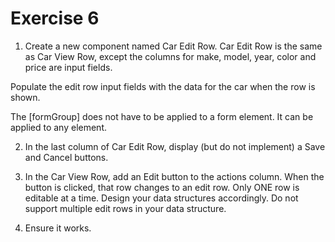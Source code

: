 # Exercise 6

1. Create a new component named Car Edit Row. Car Edit Row is the same as Car View Row, except the columns for make, model, year, color and price are input fields.

Populate the edit row input fields with the data for the car when the row is shown.

The [formGroup] does not have to be applied to a form element. It can be applied to any element.

2. In the last column of Car Edit Row, display (but do not implement) a Save and Cancel buttons.

3. In the Car View Row, add an Edit button to the actions column. When the button is clicked, that row changes to an edit row. Only ONE row is editable at a time. Design your data structures accordingly. Do not support multiple edit rows in your data structure.

4. Ensure it works.
